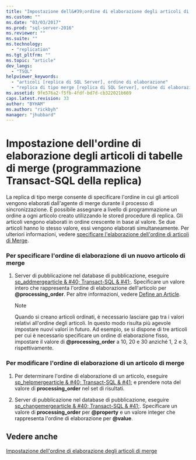 ```yaml
---
title: "Impostazione dell&#39;ordine di elaborazione degli articoli di tabelle di merge (programmazione Transact-SQL della replica) | Microsoft Docs"
ms.custom: ""
ms.date: "03/03/2017"
ms.prod: "sql-server-2016"
ms.reviewer: ""
ms.suite: ""
ms.technology: 
  - "replication"
ms.tgt_pltfrm: ""
ms.topic: "article"
dev_langs: 
  - "TSQL"
helpviewer_keywords: 
  - "articoli [replica di SQL Server], ordine di elaborazione"
  - "replica di tipo merge [replica di SQL Server], ordine di elaborazione degli articoli"
ms.assetid: 9fe576a2-f5fb-4fdf-bd7d-cb322021b669
caps.latest.revision: 33
author: "BYHAM"
ms.author: "rickbyh"
manager: "jhubbard"
---
```

# Impostazione dell&#39;ordine di elaborazione degli articoli di tabelle di merge (programmazione Transact-SQL della replica)
  La replica di tipo merge consente di specificare l'ordine in cui gli articoli vengono elaborati dall'agente di merge durante il processo di sincronizzazione. È possibile assegnare a livello di programmazione un ordine a ogni articolo creato utilizzando le stored procedure di replica. Gli articoli vengono elaborati in ordine crescente in base al valore. Se due articoli hanno lo stesso valore, essi vengono elaborati simultaneamente. Per ulteriori informazioni, vedere [specificare l'elaborazione dell'ordine di articoli di Merge](../../../relational-databases/replication/merge/specify-the-processing-order-of-merge-articles.md).  
  
### Per specificare l'ordine di elaborazione di un nuovo articolo di merge  
  
1.  Server di pubblicazione nel database di pubblicazione, eseguire [sp_addmergearticle & #40; Transact-SQL & #41;](../../../relational-databases/system-stored-procedures/sp-addmergearticle-transact-sql.md). Specificare un valore intero che rappresenta l'ordine di elaborazione dell'articolo per **@processing_order**. Per altre informazioni, vedere [Define an Article](../../../relational-databases/replication/publish/define-an-article.md).  
  
    > [!NOTE]  
    >  Quando si creano articoli ordinati, è necessario lasciare gap tra i valori relativi all'ordine degli articoli. In questo modo risulta più agevole impostare nuovi valori in futuro. Ad esempio, se si dispone di tre articoli per cui è necessario specificare un ordine di elaborazione fisso, impostare il valore di **@processing_order** a 10, 20 e 30 anziché 1, 2 e 3, rispettivamente.  
  
### Per modificare l'ordine di elaborazione di un articolo di merge  
  
1.  Per determinare l'ordine di elaborazione di un articolo, eseguire [sp_helpmergearticle & #40; Transact-SQL & #41;](../../../relational-databases/system-stored-procedures/sp-helpmergearticle-transact-sql.md) e prendere nota del valore di **processing_order** nel set di risultati.  
  
2.  Server di pubblicazione nel database di pubblicazione, eseguire [sp_changemergearticle & #40; Transact-SQL & #41;](../../../relational-databases/system-stored-procedures/sp-changemergearticle-transact-sql.md). Specificare un valore di **processing_order** per **@property** e un valore integer che rappresenta l'ordine di elaborazione per **@value**.  
  
## Vedere anche  
 [Impostazione dell'ordine di elaborazione degli articoli di merge](../../../relational-databases/replication/merge/specify-the-processing-order-of-merge-articles.md)  
  
  